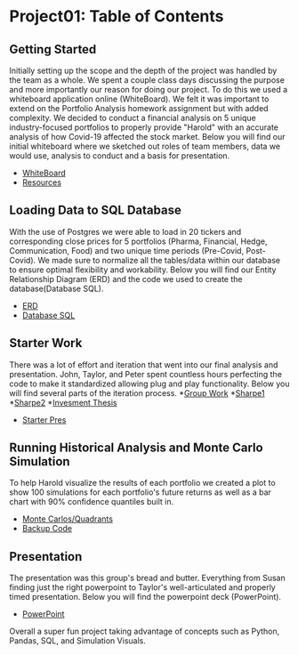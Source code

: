 # Project01: Table of Contents
## Getting Started
Initially setting up the scope and the depth of the project was handled by the team as a whole. We spent a couple class days discussing the purpose and more importantly our reason for doing our project. To do this we used a whiteboard application online (WhiteBoard). We felt it was important to extend on the Portfolio Analysis homework assignment but with added complexity. We decided to conduct a financial analysis on 5 unique industry-focused portfolios to properly provide "Harold" with an accurate analysis of how Covid-19 affected the stock market. Below you will find our initial whiteboard where we sketched out roles of team members, data we would use, analysis to conduct and a basis for presentation.
* [WhiteBoard](https://github.com/VandyFinTech2020/Project01/blob/master/Whiteboard.png)
* [Resources](https://github.com/VandyFinTech2020/Project01/tree/master/Resources/Data)

## Loading Data to SQL Database
With the use of Postgres we were able to load in 20 tickers and corresponding close prices for 5 portfolios (Pharma, Financial, Hedge, Communication, Food) and two unique time periods (Pre-Covid, Post-Covid). We made sure to normalize all the tables/data within our database to ensure optimal flexibility and workability. Below you will find our Entity Relationship Diagram (ERD) and the code we used to create the database(Database SQL).
* [ERD](https://github.com/VandyFinTech2020/Project01/blob/master/ERD.png)
* [Database SQL](https://github.com/VandyFinTech2020/Project01/blob/master/ProjectDB.sql)

## Starter Work
There was a lot of effort and iteration that went into our final analysis and presentation. John, Taylor, and Peter spent countless hours perfecting the code to make it standardized allowing plug and play functionality. Below you will find several parts of the iteration process. 
*[Group Work](https://github.com/VandyFinTech2020/Project01/blob/master/Project01-Portfolio%20Analysis.ipynb)
*[Sharpe1](https://github.com/VandyFinTech2020/Project01/blob/master/Sharpe%20ratio%20comparison%20worksheet.xlsx)
*[Sharpe2](https://github.com/VandyFinTech2020/Project01/blob/master/Sharpe%20ratios%20-%20Full%20Commentary.docx)
*[Invesment Thesis](https://github.com/VandyFinTech2020/Project01/blob/master/Investment%20Theses.docx)
* [Starter Pres](https://github.com/VandyFinTech2020/Project01/blob/master/Initial%20Presentation%20Outline%20Draft.docx)

## Running Historical Analysis and Monte Carlo Simulation
To help Harold visualize the results of each portfolio we created a plot to show 100 simulations for each portfolio's future returns as well as a bar chart with 90% confidence quantiles built in.
* [Monte Carlos/Quadrants](https://github.com/VandyFinTech2020/Project01/blob/master/Project01-Portfolio-Analysis.ipynb)
* [Backup Code](https://github.com/VandyFinTech2020/Project01/blob/master/AzureConnection.ipynb)

## Presentation
The presentation was this group's bread and butter. Everything from Susan finding just the right powerpoint to Taylor's well-articulated and properly timed presentation. Below you will find the powerpoint deck (PowerPoint).
* [PowerPoint](https://github.com/VandyFinTech2020/Project01/blob/master/Coming%20Back%20from%20COVID-19.pptx)


Overall a super fun project taking advantage of concepts such as Python, Pandas, SQL, and Simulation Visuals.
